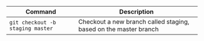 |Command|Description|
|-------|-----------|
|`git checkout -b staging master`|Checkout a new branch called staging, based on the master branch|
